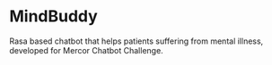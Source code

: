 # MindBuddy
Rasa based chatbot that helps patients suffering from mental illness, developed for Mercor Chatbot Challenge.

